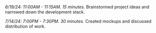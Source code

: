 *6/19/24: 11:00AM - 11:15AM. 15 minutes.* Brainstormed project ideas and narrowed down the development stack. 

*7/14/24: 7:00PM - 7:30PM. 30 minutes.* Created mockups and discussed distribution of work. 
